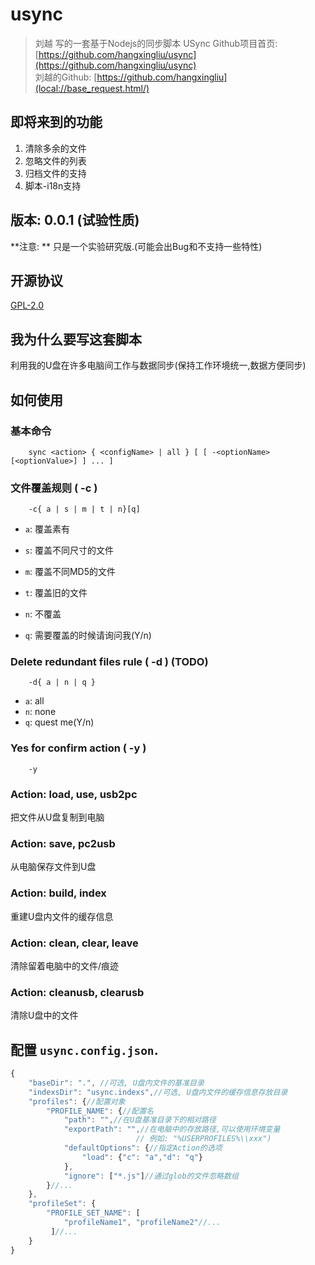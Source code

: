 # usync
> 刘越 写的一套基于Nodejs的同步脚本
> USync Github项目首页: [https://github.com/hangxingliu/usync](https://github.com/hangxingliu/usync)   
> 刘越的Github: [https://github.com/hangxingliu](local://base_request.html/)

## 即将来到的功能
1. 清除多余的文件
2. 忽略文件的列表
3. 归档文件的支持
4. 脚本-i18n支持

## 版本: 0.0.1 (试验性质)

**注意: ** 只是一个实验研究版.(可能会出Bug和不支持一些特性)

## 开源协议
[GPL-2.0](LICENSE)

## 我为什么要写这套脚本
利用我的U盘在许多电脑间工作与数据同步(保持工作环境统一,数据方便同步)

## 如何使用

### 基本命令
```
	sync <action> { <configName> | all } [ [ -<optionName>[<optionValue>] ] ... ]
```

### 文件覆盖规则 ( -c )

```
	-c{ a | s | m | t | n}[q]
```
- `a`: 覆盖素有
- `s`: 覆盖不同尺寸的文件
- `m`: 覆盖不同MD5的文件
- `t`: 覆盖旧的文件
- `n`: 不覆盖

- `q`: 需要覆盖的时候请询问我(Y/n)

### Delete redundant files rule ( -d ) (TODO)
```
	-d{ a | n | q }
```
- `a`: all
- `n`: none
- `q`: quest me(Y/n)

### Yes for confirm action ( -y )
```
	-y
```

### Action: load, use, usb2pc
把文件从U盘复制到电脑

### Action: save, pc2usb
从电脑保存文件到U盘

### Action: build, index
重建U盘内文件的缓存信息

### Action: clean, clear, leave
清除留着电脑中的文件/痕迹

### Action: cleanusb, clearusb
清除U盘中的文件

## 配置 `usync.config.json`.
``` javascript
{
	"baseDir": ".", //可选, U盘内文件的基准目录
	"indexsDir": "usync.indexs",//可选, U盘内文件的缓存信息存放目录
	"profiles": {//配置对象
		"PROFILE_NAME": {//配置名
			"path": "",//在U盘基准目录下的相对路径
			"exportPath": "",//在电脑中的存放路径,可以使用环境变量
							// 例如: "%USERPROFILES%\\xxx")
			"defaultOptions": {//指定Action的选项
				"load": {"c": "a","d": "q"}	
			},
			"ignore": ["*.js"]//通过glob的文件忽略数组
		}//...
	},
	"profileSet": {
		"PROFILE_SET_NAME": [
			"profileName1", "profileName2"//...
		 ]//...
	}
}

```
